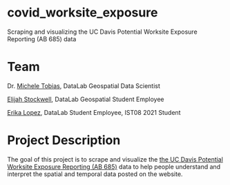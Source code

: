 # covid_worksite_exposure
Scraping and visualizing the UC Davis Potential Worksite Exposure Reporting (AB 685) data

# Team
Dr. [Michele Tobias](https://github.com/MicheleTobias), DataLab Geospatial Data Scientist

[Elijah Stockwell](https://github.com/elistockwell), DataLab Geospatial Student Employee

[Erika Lopez](https://github.com/erklopez), DataLab Student Employee, IST08 2021 Student


# Project Description
The goal of this project is to scrape and visualize the [the UC Davis Potential Worksite Exposure Reporting (AB 685)](https://campusready.ucdavis.edu/potential-exposure) data to help people understand and interpret the spatial and temporal data posted on the website.
